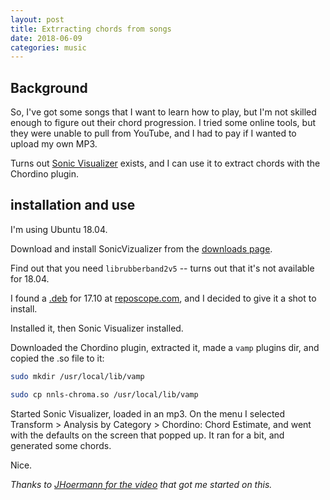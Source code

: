 ```yaml
---
layout: post
title: Extrracting chords from songs
date: 2018-06-09
categories: music
---
```


## Background

So, I've got some songs that I want to learn how to play, but I'm not skilled enough to figure out their chord progression. I tried some online tools, but they were unable to pull from YouTube, and I had to pay if I wanted to upload my own MP3.

Turns out [Sonic Visualizer](https://www.sonicvisualiser.org) exists, and I can use it to extract chords with the Chordino plugin.

## installation and use

I'm using Ubuntu 18.04.

Download and install SonicVizualizer from the [downloads page](https://www.sonicvisualiser.org/download.html).

Find out that you need `librubberband2v5` -- turns out that it's not available for 18.04.

I found a [.deb](http://archive.ubuntu.com/ubuntu/pool/universe/r/rubberband/librubberband2v5_1.8.1-6ubuntu2_amd64.deb) for 17.10 at [reposcope.com](https://reposcope.com/package/librubberband2v5), and I decided to give it a shot to install.

Installed it, then Sonic Visualizer installed. 

Downloaded the Chordino plugin, extracted it, made a `vamp` plugins dir, and copied the .so file to it:

```bash
sudo mkdir /usr/local/lib/vamp

sudo cp nnls-chroma.so /usr/local/lib/vamp
```

Started Sonic Visualizer, loaded in an mp3. On the menu I selected Transform > Analysis by Category > Chordino: Chord Estimate, and went with the defaults on the screen that popped up. It ran for a bit, and generated some chords. 

Nice.

*Thanks to [JHoermann for the video](https://www.youtube.com/watch?v=bQrleXXQmWY) that got me started on this.*
